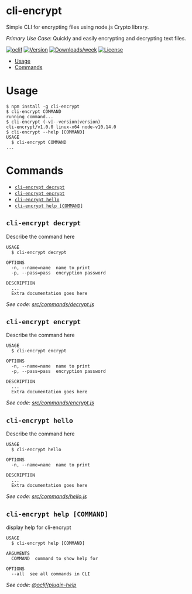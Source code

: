 cli-encrypt
===========

Simple CLI for encrypting files using node.js Crypto library.

*Primary Use Case*: Quickly and easily encrypting and decrypting text files.

[![oclif](https://img.shields.io/badge/cli-oclif-brightgreen.svg)](https://oclif.io)
[![Version](https://img.shields.io/npm/v/cli-encrypt.svg)](https://npmjs.org/package/cli-encrypt)
[![Downloads/week](https://img.shields.io/npm/dw/cli-encrypt.svg)](https://npmjs.org/package/cli-encrypt)
[![License](https://img.shields.io/npm/l/cli-encrypt.svg)](https://github.com/christroutner/cli-encrypt/blob/master/package.json)

<!-- toc -->
* [Usage](#usage)
* [Commands](#commands)
<!-- tocstop -->
# Usage
<!-- usage -->
```sh-session
$ npm install -g cli-encrypt
$ cli-encrypt COMMAND
running command...
$ cli-encrypt (-v|--version|version)
cli-encrypt/v1.0.0 linux-x64 node-v10.14.0
$ cli-encrypt --help [COMMAND]
USAGE
  $ cli-encrypt COMMAND
...
```
<!-- usagestop -->
# Commands
<!-- commands -->
* [`cli-encrypt decrypt`](#cli-encrypt-decrypt)
* [`cli-encrypt encrypt`](#cli-encrypt-encrypt)
* [`cli-encrypt hello`](#cli-encrypt-hello)
* [`cli-encrypt help [COMMAND]`](#cli-encrypt-help-command)

## `cli-encrypt decrypt`

Describe the command here

```
USAGE
  $ cli-encrypt decrypt

OPTIONS
  -n, --name=name  name to print
  -p, --pass=pass  encryption password

DESCRIPTION
  ...
  Extra documentation goes here
```

_See code: [src/commands/decrypt.js](https://github.com/christroutner/cli-encrypt/blob/vv1.0.0/src/commands/decrypt.js)_

## `cli-encrypt encrypt`

Describe the command here

```
USAGE
  $ cli-encrypt encrypt

OPTIONS
  -n, --name=name  name to print
  -p, --pass=pass  encryption password

DESCRIPTION
  ...
  Extra documentation goes here
```

_See code: [src/commands/encrypt.js](https://github.com/christroutner/cli-encrypt/blob/vv1.0.0/src/commands/encrypt.js)_

## `cli-encrypt hello`

Describe the command here

```
USAGE
  $ cli-encrypt hello

OPTIONS
  -n, --name=name  name to print

DESCRIPTION
  ...
  Extra documentation goes here
```

_See code: [src/commands/hello.js](https://github.com/christroutner/cli-encrypt/blob/vv1.0.0/src/commands/hello.js)_

## `cli-encrypt help [COMMAND]`

display help for cli-encrypt

```
USAGE
  $ cli-encrypt help [COMMAND]

ARGUMENTS
  COMMAND  command to show help for

OPTIONS
  --all  see all commands in CLI
```

_See code: [@oclif/plugin-help](https://github.com/oclif/plugin-help/blob/v2.1.4/src/commands/help.ts)_
<!-- commandsstop -->
